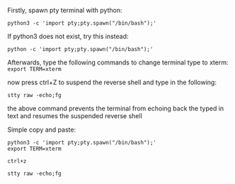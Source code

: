 Firstly, spawn pty terminal with python:

`python3 -c 'import pty;pty.spawn("/bin/bash");'`

If python3 does not exist, try this instead:

`python -c 'import pty;pty.spawn("/bin/bash");'`

Afterwards, type the following commands to change terminal type to xterm:
`export TERM=xterm`

now press ctrl+Z to suspend the reverse shell and type in the following:

`stty raw -echo;fg`

the above command prevents the terminal from echoing back the typed in text
and resumes the suspended reverse shell

Simple copy and paste:
```
python3 -c 'import pty;pty.spawn("/bin/bash");'
export TERM=xterm

ctrl+z

stty raw -echo;fg
```